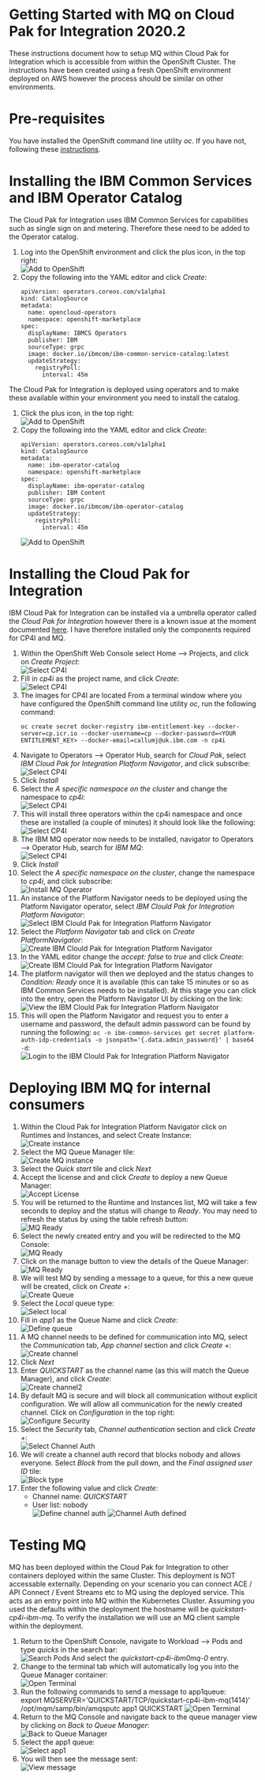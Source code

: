 # Getting Started with MQ on Cloud Pak for Integration 2020.2

These instructions document how to setup MQ within Cloud Pak for Integration which is accessible from within the OpenShift Cluster. 
The instructions have been created using a fresh OpenShift environment deployed on AWS however the process should be similar on other environments.

# Pre-requisites
You have installed the OpenShift command line utility *oc*. If you have not, following these [instructions](https://docs.openshift.com/container-platform/4.4/cli_reference/openshift_cli/getting-started-cli.html).

# Installing the IBM Common Services and IBM Operator Catalog
The Cloud Pak for Integration uses IBM Common Services for capabilities such as single sign on and metering. 
Therefore these need to be added to the Operator catalog. 
1. Log into the OpenShift environment and click the plus icon, in the top right:    
   ![Add to OpenShift](img/plusopenshift.png)     
1. Copy the following into the YAML editor and click *Create*:   
    ```
    apiVersion: operators.coreos.com/v1alpha1
    kind: CatalogSource
    metadata:
      name: opencloud-operators
      namespace: openshift-marketplace
    spec:
      displayName: IBMCS Operators
      publisher: IBM
      sourceType: grpc
      image: docker.io/ibmcom/ibm-common-service-catalog:latest
      updateStrategy:
        registryPoll:
          interval: 45m
    ```   

The Cloud Pak for Integration is deployed using operators and to make these available within your environment you need to install the catalog. 
1. Click the plus icon, in the top right:    
   ![Add to OpenShift](img/plusopenshift.png)     
1. Copy the following into the YAML editor and click *Create*:     
   ```
   apiVersion: operators.coreos.com/v1alpha1
   kind: CatalogSource
   metadata:
     name: ibm-operator-catalog
     namespace: openshift-marketplace
   spec:
     displayName: ibm-operator-catalog 
     publisher: IBM Content
     sourceType: grpc
     image: docker.io/ibmcom/ibm-operator-catalog
     updateStrategy:
       registryPoll:
         interval: 45m
   ```     
   ![Add to OpenShift](img/ibmcatalogimport.png)


# Installing the Cloud Pak for Integration 
IBM Cloud Pak for Integration can be installed via a umbrella operator called the *Cloud Pak for Integration* however there is a known
issue at the moment documented [here](https://www.ibm.com/support/pages/node/6233896). 
I have therefore installed only the components required for CP4I and MQ.

1. Within the OpenShift Web Console select Home --> Projects, and click on *Create Project*:      
   ![Select CP4I](img/createproject.png)     
1. Fill in *cp4i* as the project name, and click *Create*:       
   ![Select CP4I](img/createcp4iproject.png)
1. The images for CP4I are located From a terminal window where you have configured the OpenShift command line utility *oc*, run the following command:     
   ```
   oc create secret docker-registry ibm-entitlement-key --docker-server=cp.icr.io --docker-username=cp --docker-password=<YOUR ENTITLEMENT_KEY> --docker-email=callumj@uk.ibm.com -n cp4i
   ```
1. Navigate to Operators --> Operator Hub, search for *Cloud Pak*, select *IBM Cloud Pak for Integration Platform Navigator*, and click subscribe:      
   ![Select CP4I](img/installcp4i.png)      
1. Click *Install*
1. Select the *A specific namespace on the cluster* and change the namespace to *cp4i*:      
   ![Select CP4I](img/installcp4ioperator.png)    
1. This will install three operators within the cp4i namespace and once these are installed (a couple of minutes) it should look like the following:       
   ![Select CP4I](img/cp4iinstalledoperators.png)    
1. The IBM MQ operator now needs to be installed, navigator to  Operators --> Operator Hub, search for *IBM MQ*:    
   ![Select CP4I](img/mqoperatorsearch.png)       
1. Click *Install*     
1. Select the *A specific namespace on the cluster*, change the namespace to *cp4i*, and click subscribe:      
   ![Install MQ Operator](img/installmqoperator.png)      
1. An instance of the Platform Navigator needs to be deployed using the Platform Navigator operator, select *IBM Clould Pak for Integration Platform Navigator*:       
   ![Select IBM Clould Pak for Integration Platform Navigator](img/selectplatformoperator.png)      
1. Select the *Platform Navigator* tab and click on *Create PlatformNavigator*:      
   ![Create IBM Clould Pak for Integration Platform Navigator](img/createplatformnavigator.png)     
1. In the YAML editor change the *accept: false* to *true* and click *Create*:   
   ![Create IBM Clould Pak for Integration Platform Navigator](img/acceptlicensecp4i.png)     
1. The platform navigator will then we deployed and the status changes to *Condition: Ready* once it is available (this can take 15 minutes or so as IBM Common Services needs to be installed). At this stage you can click into the entry, open the Platform Navigator UI by clicking on the link:       
   ![View the IBM Clould Pak for Integration Platform Navigator](img/viewplatformurl.png)   
1. This will open the Platform Navigator and request you to enter a username and password, the default admin password can be found by running the following: ```oc -n ibm-common-services get secret platform-auth-idp-credentials -o jsonpath='{.data.admin_password}' | base64 -d```:     
   ![Login to the IBM Clould Pak for Integration Platform Navigator](img/loginincp4i.png)      


# Deploying IBM MQ for internal consumers
1. Within the Cloud Pak for Integration Platform Navigator click on Runtimes and Instances, and select Create Instance:     
   ![Create instance](img/createinstance.png)      
1. Select the MQ Queue Manager tile:    
   ![Create MQ instance](img/createMQ.png)    
1. Select the *Quick start* tile and click *Next*
1. Accept the license and and click *Create* to deploy a new Queue Manager:     
   ![Accept License](img/acceptLicense.png)
1. You will be returned to the Runtime and Instances list, MQ will take a few seconds to deploy and the status will change to *Ready*. You may need to refresh the status by using the table refresh button:     
   ![MQ Ready](img/mqready.png)
1. Select the newly created entry and you will be redirected to the MQ Console:      
   ![MQ Ready](img/MQConsole.png)
1. Click on the manage button to view the details of the Queue Manager:     
   ![MQ Ready](img/managetab.png) 
1. We will test MQ by sending a message to a queue, for this a new queue will be created, click on *Create +*:    
   ![Create Queue](img/createqueue.png)     
1. Select the *Local* queue type:      
   ![Select local](img/selectlocal.png)
1. Fill in *app1* as the Queue Name and click *Create*:     
   ![Define queue](img/app1queue.png)
1. A MQ channel needs to be defined for communication into MQ, select the *Communication* tab, *App channel* section and click *Create +*:       
   ![Create channel](img/createchannel.png)     
1. Click *Next*     
1. Enter *QUICKSTART* as the channel name (as this will match the Queue Manager), and click *Create*:     
   ![Create channel2](img/createchannel2.png)
1. By default MQ is secure and will block all communication without explicit configuration. 
We will allow all communication for the newly created channel. Click on *Configuration* in the top right:      
   ![Configure Security](img/configuresecrurity.png)        
1. Select the *Security* tab, *Channel authentication* section and click *Create +*:       
   ![Select Channel Auth](img/channelauthdisplay.png)      
1. We will create a channel auth record that blocks nobody and allows everyone. Select *Block* from the pull down, and the *Final assigned user ID* tile:      
   ![Block type](img/blocktype.png)
1. Enter the following value and click *Create*:     
   * Channel name: *QUICKSTART*
   * User list: nobody       
   ![Define channel auth](img/definechannel.png)
   ![Channel Auth defined](img/channelauthcreated.png)
   
# Testing MQ
MQ has been deployed within the Cloud Pak for Integration to other containers deployed within the same Cluster. This deployment is NOT accessable externally. Depending on your scenario you can connect ACE / API Connect / Event Streams etc to MQ using the deployed service. This acts as an entry point into MQ within the Kubernetes Cluster. Assuming you used the defaults within the deployment the hostname will be *quickstart-cp4i-ibm-mq*. To verify the installation we will use an MQ client sample within the deployment.         
1. Return to the OpenShift Console, navigate to Workload --> Pods and type *quicks* in the search bar:      
   ![Search Pods](img/searchpods.png) 
   And select the *quickstart-cp4i-ibm0mq-0* entry.
1. Change to the terminal tab which will automatically log you into the Queue Manager container:      
   ![Open Terminal](img/openterminal.png)     
1. Run the following commands to send a message to app1queue:     
   export  MQSERVER='QUICKSTART/TCP/quickstart-cp4i-ibm-mq(1414)' 
   /opt/mqm/samp/bin/amqsputc app1 QUICKSTART
   ![Open Terminal](img/messagesent.png)
1. Return to the MQ Console and navigate back to the queue manager view by clicking on *Back to Queue Manager*:      
   ![Back to Queue Manager](img/backtoqueuemanager.png)      
1. Select the app1 queue:      
   ![Select app1](img/selectapp1.png)      
1. You will then see the message sent:      
   ![View message](img/viewmessage.png)

